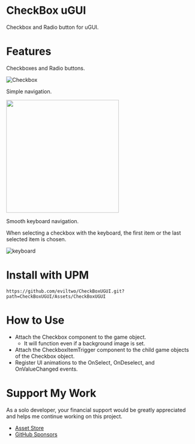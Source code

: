 # CheckBox uGUI
Checkbox and Radio button for uGUI.

# Features
Checkboxes and Radio buttons.

![Checkbox](https://github.com/user-attachments/assets/340ffb6c-c2c5-4d43-b047-5822798ab281)

Simple navigation.

<img src="https://github.com/user-attachments/assets/a6a542af-aff8-4907-9d1c-6d3e2c169b7b" width="300">

Smooth keyboard navigation.

When selecting a checkbox with the keyboard, the first item or the last selected item is chosen.  

![keyboard](https://github.com/user-attachments/assets/106c0856-59fd-4dc3-bea3-12f35a207166)

# Install with UPM
```
https://github.com/eviltwo/CheckBoxUGUI.git?path=CheckBoxUGUI/Assets/CheckBoxUGUI
```

# How to Use  
- Attach the Checkbox component to the game object.  
  - It will function even if a background image is set.  
- Attach the CheckboxItemTrigger component to the child game objects of the Checkbox object.  
- Register UI animations to the OnSelect, OnDeselect, and OnValueChanged events.  

# Support My Work
As a solo developer, your financial support would be greatly appreciated and helps me continue working on this project.
- [Asset Store](https://assetstore.unity.com/publishers/12117)
- [GitHub Sponsors](https://github.com/sponsors/eviltwo)

